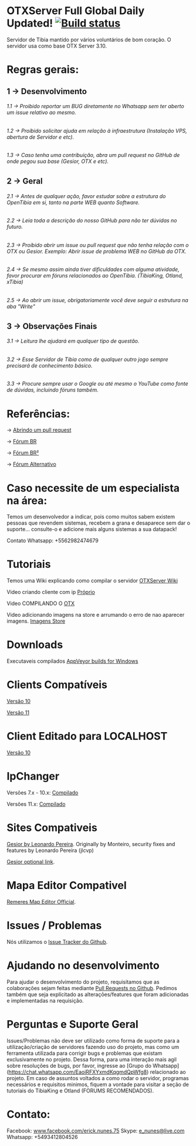 # OTXServer Full Global Daily Updated!  [![Build status](https://ci.appveyor.com/api/projects/status/uel8kgjtmkfa9m75?svg=true)](https://ci.appveyor.com/project/malucooo/otxserver-global)


Servidor de Tibia mantido por vários voluntários de  bom coração. O servidor usa como base OTX Server 3.10.


# Regras gerais:
## 1 -> Desenvolvimento
###### 1.1 -> Proibido reportar um BUG diretamente no Whatsapp sem ter aberto um issue relativo ao mesmo.
###### 1.2 -> Proibido solicitar ajuda em relação à infraestrutura (Instalação VPS, abertura de Servidor e etc).
###### 1.3 -> Caso tenha uma contribuição, abra um pull request no GitHub de onde pegou sua base (Gesior, OTX e etc).

## 2 -> Geral
###### 2.1 -> Antes de qualquer ação, favor estudar sobre a estrutura do OpenTibia em si, tanto na parte WEB quanto Software.
###### 2.2 -> Leia toda a descrição do nosso GitHub para não ter dúvidas no futuro.
###### 2.3 -> Proibido abrir um issue ou pull request que não tenha relação com o OTX ou Gesior. Exemplo: Abrir issue de problema WEB no GitHub da OTX.
###### 2.4 -> Se mesmo assim ainda tiver dificuldades com alguma atividade, favor procurar em fóruns relacionados ao OpenTibia. (TibiaKing, Otland, xTibia)
###### 2.5 -> Ao abrir um issue, obrigatoriamente você deve seguir a estrutura na aba "Write"

## 3 -> Observações Finais
###### 3.1 -> Leitura lhe ajudará em qualquer tipo de questão.
###### 3.2 -> Esse Servidor de Tibia como de qualquer outro jogo sempre precisará de conhecimento básico.
###### 3.3 -> Procure sempre usar o Google ou até mesmo o YouTube como fonte de dúvidas, incluindo fóruns também.

# Referências:
-> [Abrindo um pull request](https://www.youtube.com/watch?v=E8MPe6tCMo8)

-> [Fórum BR](http://www.tibiaking.com)

-> [Fórum BR²](http://www.xtibia.com)

-> [Fórum Alternativo](https://www.otland.net)

# Caso necessite de um especialista na área:
Temos um desenvolvedor a indicar, pois como muitos sabem existem pessoas que revendem sistemas, recebem a grana e desaparece sem dar o suporte... consulte-o e adicione mais alguns sistemas a sua datapack!

Contato Whatsapp: +5562982474679

# Tutoriais
Temos uma Wiki explicando como compilar o servidor  [OTXServer Wiki](https://github.com/malucooo/Otxserver-New/wiki)

Video criando cliente com ip [Próprio](https://www.youtube.com/watch?v=AsZIpPytDb8)

Video COMPILANDO O [OTX](https://youtu.be/LPMrc08xlaw)

Video adicionando imagens na store e arrumando o erro de nao aparecer imagens.
[Imagens Store](https://www.youtube.com/watch?v=q4vDpJZMcAQ&t=49s)


# Downloads
Executaveis compilados [AppVeyor builds for Windows](https://ci.appveyor.com/project/malucooo/otxserver-global)

# Clients Compatíveis
[Versão 10](https://secure.tibia.com/account/?subtopic=downloadclient&step=downloadoutdated)

[Versão 11](https://secure.tibia.com/account/?subtopic=downloadclient)

# Client Editado para LOCALHOST
[Versão 10](https://github.com/malucooo/Otxserver-New/tree/master/client/localhost.zip)

# IpChanger
Versões 7.x - 10.x: [Compilado](https://static.otland.net/ipchanger.exe)

Versões 11.x: [Compilado](http://www.tibiaking.com/forum/forums/topic/82629-1140-ip-changer/)

# Sites Compativeis

[Gesior by Leonardo Pereira](https://github.com/jlcvp/GesiorMonteiro/archive/master.zip).
Originally by Monteiro, security fixes and features by Leonardo Pereira (jlcvp)

[Gesior optional link](https://github.com/malucooo/Gesior-AAC/archive/master.zip).

# Mapa Editor Compativel
[Remeres Map Editor Official](https://github.com/hjnilsson/rme).

# Issues / Problemas
Nós utilizamos o [Issue Tracker do Github](https://github.com/malucooo/Otxserver-new/issues).

# Ajudando no desenvolvimento
Para ajudar o desenvolvimento do projeto, requisitamos que as colaborações sejam feitas mediante [Pull Requests no Github](https://github.com/malucooo/Otxserver-new/pulls). Pedimos também que seja explícitado as alterações/features que foram adicionadas e implementadas na requisição.

# Perguntas e Suporte Geral
Issues/Problemas não deve ser utilizado como forma de suporte para a utilização/criação de servidores fazendo uso do projeto, mas como um ferramenta utilizada para corrigir bugs e problemas que existam exclusivamente no projeto. Dessa forma, para uma interação mais agil sobre resoluções de bugs, por favor, ingresse ao [Grupo do Whatsapp] (https://chat.whatsapp.com/EaoiRFXYxmdKqgmdQpWfg8) relacionado ao projeto. Em caso de assuntos voltados a como rodar o servidor, programas necessários e requisitos minimos, fiquem a vontade para visitar a seção de tutoriais do TibiaKing e Otland (FORUMS RECOMENDADOS).

# Contato:
Facebook: www.facebook.com/erick.nunes.75
Skype: e_nunes@live.com
Whatsapp: +5493412804526
